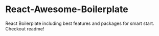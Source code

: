 # React-Awesome-Boilerplate

React Boilerplate including best features and packages for smart start. Checkout readme!